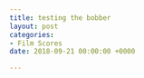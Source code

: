 ```yaml
---
title: testing the bobber
layout: post
categories:
- Film Scores
date: 2018-09-21 00:00:00 +0000

---
```

